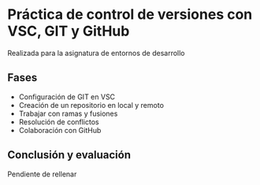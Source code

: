 # Práctica de control de versiones con VSC, GIT y GitHub 

Realizada para la asignatura de entornos de desarrollo


## Fases
* Configuración de GIT en VSC
* Creación de un repositorio en local y remoto
* Trabajar  con ramas y fusiones
* Resolución de conflictos
* Colaboración con GitHub

## Conclusión y evaluación

Pendiente de rellenar
